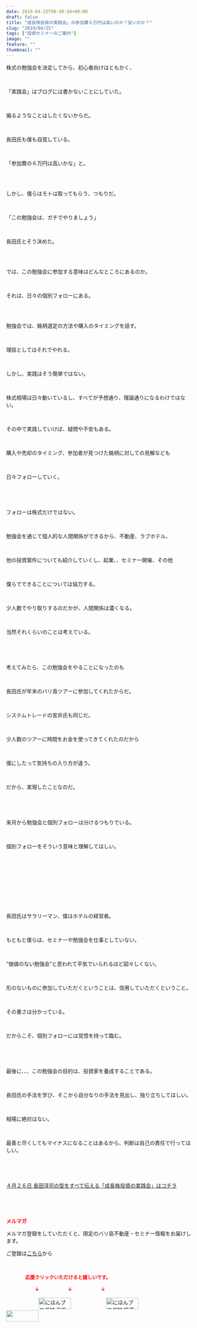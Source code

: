```yaml
---
date: 2019-04-25T00:49:50+09:00
draft: false
title: "成長株投資の実践会」の参加費６万円は高いのか？安いのか？"
slug: "2019/04/25"
tags: ["投資セミナーのご案内"]
image: ""
feature: ""
thumbnail: ""
---
```

<p>株式の勉強会を決定してから、初心者向けはともかく、</p><p> </p><p>「実践会」はブログには書かないことにしていた。</p><p> </p><p>煽るようなことはしたくないからだ。</p><p> </p><p>長田氏も僕も自覚している。</p><p> </p><p>「参加費の６万円は高いかな」と。</p><p> </p><p><br/>しかし、僕らはモトは取ってもらう、つもりだ。</p><p> </p><p>「この勉強会は、ガチでやりましょう」</p><p> </p><p>長田氏とそう決めた。</p><p> </p><p><br/>では、この勉強会に参加する意味はどんなところにあるのか。</p><p> </p><p>それは、日々の個別フォローにある。</p><p> </p><p><br/>勉強会では、銘柄選定の方法や購入のタイミングを話す。</p><p> </p><p>理屈としてはそれでやれる。</p><p> </p><p>しかし、実践はそう簡単ではない。</p><p> </p><p>株式相場は日々動いているし、すべてが予想通り、理論通りになるわけではない。</p><p> </p><p>その中で実践していけば、疑問や不安もある。</p><p> </p><p>購入や売却のタイミング、参加者が見つけた銘柄に対しての見解なども</p><p> </p><p>日々フォローしていく。</p><p> </p><p> </p><p>フォローは株式だけではない。</p><p> </p><p>勉強会を通じて個人的な人間関係ができるから、不動産、ラブホテル、</p><p> </p><p>他の投資案件についても紹介していくし、起業、、セミナー開催、その他</p><p> </p><p>僕らでできることについては協力する。</p><p> </p><p>少人数でやり取りするのだかが、人間関係は濃くなる。</p><p> </p><p>当然それくらいのことは考えている。</p><p> </p><p> </p><p>考えてみたら、この勉強会をやることになったのも</p><p> </p><p>長田氏が年末のバリ島ツアーに参加してくれたからだ。</p><p> </p><p>システムトレードの宮井氏も同じだ。</p><p> </p><p>少人数のツアーに時間をお金を使ってきてくれたのだから</p><p> </p><p>僕にしたって気持ちの入り方が違う。</p><p> </p><p>だから、実現したことなのだ。</p><p> </p><p> </p><p>来月から勉強会と個別フォローは分けるつもりでいる。</p><p> </p><p>個別フォローをそういう意味と理解してほしい。</p><p> </p><p> </p><p> </p><p> </p><p> </p><p>長田氏はサラリーマン、僕はホテルの経営者。</p><p> </p><p>もともと僕らは、セミナーや勉強会を仕事としていない。</p><p> </p><p>“価値のない勉強会”と思われて平気でいられるほど図々しくない。</p><p> </p><p>形のないものに参加していただくということは、信用していただくということ。</p><p> </p><p>その重さは分かっている。</p><p> </p><p>だからこそ、個別フォローには覚悟を持って臨む。</p><p> </p><p> </p><p>最後に、、、この勉強会の目的は、投資家を養成することである。</p><p> </p><p>長田氏の手法を学び、そこから自分なりの手法を見出し、独り立ちしてほしい。</p><p> </p><p>相場に絶対はない。</p><p> </p><p>最善と尽くしてもマイナスになることはあるから、判断は自己の責任で行ってほしい。</p><p> </p><p> </p><p><a href="entry-12450322392.html" target="_blank">４月２６日 長田淳司の型をすべて伝える「成長株投資の実践会」はコチラ</a></p><p> </p><p> </p><p><span style="font-weight: bold;"><span style="color: rgb(255, 0, 0);">メルマガ</span></span></p><p>メルマガ登録をしていただくと、限定のバリ島不動産・セミナー情報をお届けします。</p><p>ご登録は<a href="f9eeVI" target="_blank">こちら</a>から</p><p style="text-align: center;"> </p><p><font color="#ff0000" size="2"><strong>　　　　応援クリックいただけると嬉しいです。</strong></font></p><p><font color="#ff0000" size="2"><strong>　　　　　　↓　　　　　　↓　　　　　　↓</strong></font></p><p><a href="ranking.html?p_cid=01260127" id="&amp;blogmura_banner"><img alt="にほんブログ村 海外生活ブログ バリ島情報へ" border="0" height="31" src="data:image/svg+xml;charset=utf-8,%3Csvg%20xmlns%3D%22http%3A%2F%2Fwww.w3.org%2F2000%2Fsvg%22%20title%3D%22Placeholder%20for%20Images%22%20role%3D%22presentation%22%20viewBox%3D%220%200%2088%2031%22%20%2F%3E" width="88" data-src="//overseas.blogmura.com/bali/img/bali88_31.gif" style="aspect-ratio: auto 88 / 31;"/><noscript><img alt="にほんブログ村 海外生活ブログ バリ島情報へ" border="0" height="31" src="//overseas.blogmura.com/bali/img/bali88_31.gif" width="88"></noscript></a>  <a href="ranking.html?p_cid=01260127" id="&amp;blogmura_banner"><img alt="にほんブログ村 投資ブログ 不動産投資へ" border="0" height="31" src="data:image/svg+xml;charset=utf-8,%3Csvg%20xmlns%3D%22http%3A%2F%2Fwww.w3.org%2F2000%2Fsvg%22%20title%3D%22Placeholder%20for%20Images%22%20role%3D%22presentation%22%20viewBox%3D%220%200%2088%2031%22%20%2F%3E" width="88" data-src="//investment.blogmura.com/hudousantoushi/img/hudousantoushi88_31.gif" style="aspect-ratio: auto 88 / 31;"/><noscript><img alt="にほんブログ村 投資ブログ 不動産投資へ" border="0" height="31" src="//investment.blogmura.com/hudousantoushi/img/hudousantoushi88_31.gif" width="88"></noscript></a> <a href="link.php?1804582" title="人気ブログランキングへ"><img border="0" height="31" src="data:image/svg+xml;charset=utf-8,%3Csvg%20xmlns%3D%22http%3A%2F%2Fwww.w3.org%2F2000%2Fsvg%22%20title%3D%22Placeholder%20for%20Images%22%20role%3D%22presentation%22%20viewBox%3D%220%200%2088%2031%22%20%2F%3E" width="88" data-src="https://blog.with2.net/img/banner/banner_22.gif" style="aspect-ratio: auto 88 / 31;"/><noscript><img border="0" height="31" src="https://blog.with2.net/img/banner/banner_22.gif" width="88"></noscript></a></p><p> </p>

